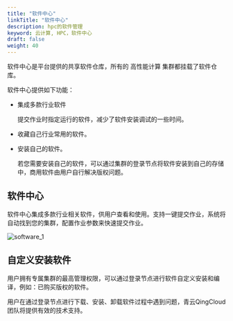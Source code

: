 ```yaml
---
title: "软件中心"
linkTitle: "软件中心"
description: hpc的软件管理
keyword: 云计算, HPC，软件中心
draft: false
weight: 40
---
```


软件中心是平台提供的共享软件仓库，所有的 高性能计算 集群都挂载了软件仓库。

软件中心提供如下功能：

- 集成多款行业软件

  提交作业时指定运行的软件，减少了软件安装调试的一些时间。

- 收藏自己行业常用的软件。

- 安装自己的软件。

  若您需要安装自己的软件，可以通过集群的登录节点将软件安装到自己的存储中，商用软件由用户自行解决版权问题。

## 软件中心

软件中心集成多款行业相关软件，供用户查看和使用。支持一键提交作业，系统将自动找到您的集群，配置作业参数来快速提交作业。

![software_1](../../_images/software_1.png)

## 自定义安装软件

用户拥有专属集群的最高管理权限，可以通过登录节点进行软件自定义安装和编译，例如：已购买版权的软件。

用户在通过登录节点进行下载、安装、卸载软件过程中遇到问题，青云QingCloud 团队将提供有效的技术支持。



